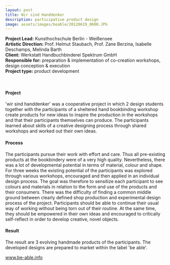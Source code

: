 ```yaml
---
layout: post
title: Wir sind Handdenker
description: participative product design 
image: assets/images/beable/20120619_0600.JPG
---
```


**Project Lead:** Kunsthochschule Berlin - Weißensee<br />
**Artistic Direction:** Prof. Helmut Staubach, Prof. Zane Berzina, Isabelle Deschamps, Melinda Barth<br />
**Client:** Werkstatt Handbuchbinderei Spektrum GmbH <br />
**Responsible for:** preparation & implementation of co-creation workshops, design conception & execution <br />
**Project type:** product development

<div class="row">
    <div class="6u 12u$(small)">
        <div class="row 50% uniform">
        <span class="image fit"><img src="{{ site.url | absolute_path}}/assets/images/beable/20120619_0600.JPG" alt="" /></span>
		<div class="4u"><span class="image fit"><img src="{{ site.url | absolute_path}}/assets/images/beable/marion.JPG" alt="" /></span></div>
		<div class="4u"><span class="image fit"><img src="{{ site.url | absolute_path}}/assets/images/beable/caro.JPG" alt="" /></span></div>
        <div class="4u"><span class="image fit"><img src="{{ site.url | absolute_path}}/assets/images/beable/arthur.JPG" alt="" /></span></div>
        <span class="image fit"><img src="{{ site.url | absolute_path}}/assets/images/beable/DSC2705.JPG" alt="" /></span>
        <span class="image fit"><img src="{{ site.url | absolute_path}}/assets/images/beable/DSC2519.JPG" alt="" /></span>
        <span class="image fit"><img src="{{ site.url | absolute_path}}/assets/images/beable/DSC2628.JPG" alt="" /></span>
</div>  
        </div>
	    <div class="6u 12u$(small)">
        <h4>Project</h4> 
        <p>'wir sind handdenker' was a cooperative project in which 2 design students together with the participants of a sheltered hand bookbinding workshop create products for new ideas to inspire the production in the workshops and that their participants themselves can produce. The participants learned about skills of a creative designing process through shared workshops and worked out their own ideas.</p> 
        <h4>Process</h4>
        <p>The participants pursue their work with effort and care. Thus all pre-existing products at the bookbindery were of a very high quality. Nevertheless, there was a lot of developmental potential in terms of material, colour and shape. For three weeks the existing potential of the participants was explored through various workshops, encouraged and then applied in an individual design process. The goal was therefore to sensitize each participant to see colours and materials in relation to the form and use of the products and their consumers. There was the difficulty of finding a common middle ground between clearly defined shop production and experimental design process of the project. Participants should be able to continue their usual way of working without being torn out of their routine. At the same time, they should be empowered in their own ideas and encouraged to critically self-reflect in order to develop creative, novel objects.</p>
        <h4>Result</h4>
        <p>The result are 3 evolving handmade products of the participants. The developed designs are prepared to market within the label 'be able'.</p>
        <p><a target="_blank" href="http://be-able.info/en/projects/handdenker/">www.be-able.info</a></p>



